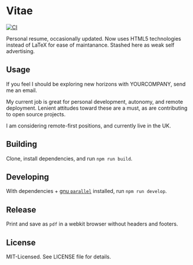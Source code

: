 # Vitae
[![CI](https://github.com/clux/vitae/actions/workflows/ci.yml/badge.svg)](https://github.com/clux/vitae/actions/workflows/ci.yml)

Personal resume, occasionally updated. Now uses HTML5 technologies instead of LaTeX for ease of maintanance. Stashed here as weak self advertising.

## Usage
If you feel I should be exploring new horizons with YOURCOMPANY, send me an email.

My current job is great for personal development, autonomy, and remote deployment. Lenient attitudes toward these are a must, as are contributing to open source projects.

I am considering remote-first positions, and currently live in the UK.

## Building
Clone, install dependencies, and run `npm run build`.

## Developing
With dependencies + [gnu `parallel`](https://en.wikipedia.org/wiki/GNU_parallel) installed, run `npm run develop`.

## Release
Print and save as `pdf` in a webkit browser without headers and footers.

## License
MIT-Licensed. See LICENSE file for details.
